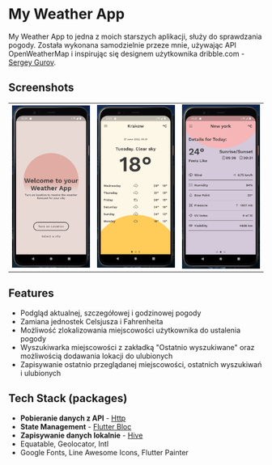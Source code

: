 
# My Weather App

My Weather App to jedna z moich starszych aplikacji, służy do sprawdzania pogody. Została wykonana samodzielnie przeze mnie, używając API OpenWeatherMap i inspirując się designem użytkownika dribble.com - [Sergey Gurov](https://dribbble.com/shots/3735400-Weather-App).


## Screenshots

|  |  |  |
|:---:|:---:|:---:|
| ![App Screenshot](readme_assets/screenshot1.png) | ![App Screenshot](readme_assets/screenshot2.png) | ![App Screenshot](readme_assets/screenshot3.png) |

## Features

- Podgląd aktualnej, szczegółowej i godzinowej pogody
- Zamiana jednostek Celsjusza i Fahrenheita
- Możliwość zlokalizowania miejscowości użytkownika do ustalenia pogody
- Wyszukiwarka miejscowości z zakładką "Ostatnio wyszukiwane" oraz możliwością dodawania lokacji do ulubionych
- Zapisywanie ostatnio przeglądanej miejscowości, ostatnich wyszukiwań i ulubionych


## Tech Stack (packages)

 - **Pobieranie danych z API** - [Http](https://pub.dev/packages/http)
 - **State Management** - [Flutter Bloc](https://pub.dev/packages/flutter_bloc)
 - **Zapisywanie danych lokalnie** - [Hive](https://pub.dev/packages/hive)
 - Equatable, Geolocator, Intl
 - Google Fonts, Line Awesome Icons, Flutter Painter
